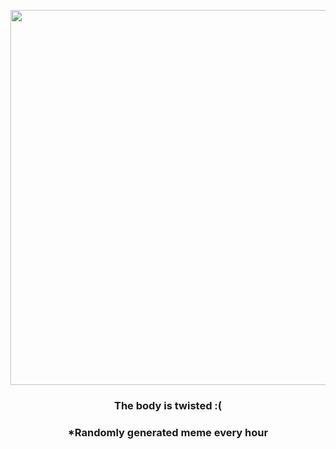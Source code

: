 <p align="center">
        <img src="https://i.redd.it/90vhclxg7jv91.jpg" width="600" height="600">
        </p>
        <h3 align="center">The body is twisted :(</h3>
        <h3 align="center">*Randomly generated meme every hour</h3>
    